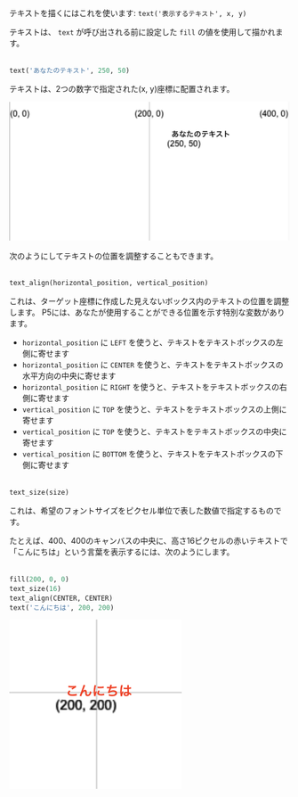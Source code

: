テキストを描くにはこれを使います:  `text('表示するテキスト', x, y)`

テキストは、 `text` が呼び出される前に設定した `fill` の値を使用して描かれます。

```python

text('あなたのテキスト', 250, 50)

```

テキストは、2つの数字で指定された(x, y)座標に配置されます。

![「あなたのテキスト」が、(250, 50)の位置を左下隅としたグリッドに表示されます。](images/text_grid.png)

次のようにしてテキストの位置を調整することもできます。

```python

text_align(horizontal_position, vertical_position) 

```

これは、ターゲット座標に作成した見えないボックス内のテキストの位置を調整します。 P5には、あなたが使用することができる位置を示す特別な変数があります。

 - `horizontal_position` に `LEFT` を使うと、テキストをテキストボックスの左側に寄せます
 - `horizontal_position` に `CENTER` を使うと、テキストをテキストボックスの水平方向の中央に寄せます
 - `horizontal_position` に `RIGHT` を使うと、テキストをテキストボックスの右側に寄せます
 - `vertical_position` に `TOP` を使うと、テキストをテキストボックスの上側に寄せます
 - `vertical_position` に `TOP` を使うと、テキストをテキストボックスの中央に寄せます
 - `vertical_position` に `BOTTOM` を使うと、テキストをテキストボックスの下側に寄せます

```python

text_size(size)

```

これは、希望のフォントサイズをピクセル単位で表した数値で指定するものです。

たとえば、400、400のキャンバスの中央に、高さ16ピクセルの赤いテキストで「こんにちは」という言葉を表示するには、次のようにします。

```python

fill(200, 0, 0)
text_size(16)
text_align(CENTER, CENTER)
text('こんにちは', 200, 200)

```

![「こんにちは」は、(200, 200) に配置されたグリッドの中央に赤いテキストで表示されます。](images/all_features.png)


